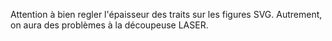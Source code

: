 Attention à bien regler l'épaisseur des traits sur les figures SVG. Autrement, on aura des problèmes à la découpeuse LASER.
